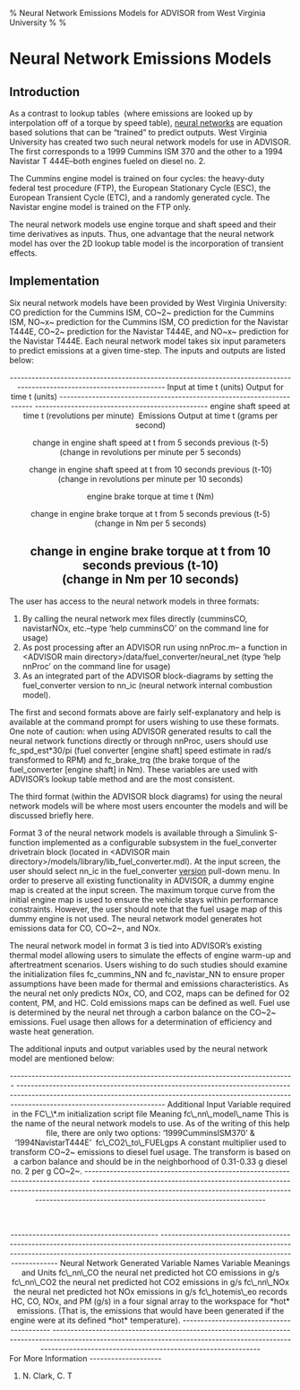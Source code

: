 % Neural Network Emissions Models for ADVISOR from West Virginia
  University
% 
% 

Neural Network Emissions Models
===============================

Introduction
------------

As a contrast to lookup tables  (where emissions are looked up by
interpolation off of a torque by speed table), [neural
networks](http://www.emsl.pnl.gov:2080/proj/neuron/neural/neural.homepage.html)
are equation based solutions that can be “trained” to predict outputs.
West Virginia University has created two such neural network models for
use in ADVISOR. The first corresponds to a 1999 Cummins ISM 370 and the
other to a 1994 Navistar T 444E–both engines fueled on diesel no. 2.

The Cummins engine model is trained on four cycles: the heavy-duty
federal test procedure (FTP), the European Stationary Cycle (ESC), the
European Transient Cycle (ETC), and a randomly generated cycle. The
Navistar engine model is trained on the FTP only.

The neural network models use engine torque and shaft speed and their
time derivatives as inputs. Thus, one advantage that the neural network
model has over the 2D lookup table model is the incorporation of
transient effects.

Implementation
--------------

Six neural network models have been provided by West Virginia
University: CO prediction for the Cummins ISM, CO~2~ prediction for the
Cummins ISM, NO~x~ prediction for the Cummins ISM, CO prediction for the
Navistar T444E, CO~2~ prediction for the Navistar T444E, and NO~x~
prediction for the Navistar T444E. Each neural network model takes six
input parameters to predict emissions at a given time-step. The inputs
and outputs are listed below:

<div align="center">
<center>
  -----------------------------------------------------------------------------------------------------------------------
  Input at time t (units)                                                Output for time t (units)
  ---------------------------------------------------------------------- ------------------------------------------------
  engine shaft speed at time t (revolutions per minute)                   Emissions Output at time t (grams per second)

  change in engine shaft speed at t from 5 seconds previous (t-5) \
  (change in revolutions per minute per 5 seconds)

  change in engine shaft speed at t from 10 seconds previous (t-10) \
  (change in revolutions per minute per 10 seconds)

  engine brake torque at time t (Nm)

  change in engine brake torque at t from 5 seconds previous (t-5) \
  (change in Nm per 5 seconds)

  change in engine brake torque at t from 10 seconds previous (t-10) \
  (change in Nm per 10 seconds)
  -----------------------------------------------------------------------------------------------------------------------

</center>
</div>
The user has access to the neural network models in three formats: 

1.  By calling the neural network mex files directly (cumminsCO,
    navistarNOx, etc.–type ‘help cumminsCO’ on the command line for
    usage)
2.  As post processing after an ADVISOR run using nnProc.m– a function
    in \<ADVISOR main directory\>/data/fuel\_converter/neural\_net (type
    ‘help nnProc’ on the command line for usage)
3.  As an integrated part of the ADVISOR block-diagrams by setting the
    fuel\_converter version to nn\_ic (neural network internal
    combustion model).

The first and second formats above are fairly self-explanatory and help
is available at the command prompt for users wishing to use these
formats. One note of caution: when using ADVISOR generated results to
call the neural network functions directly or through nnProc, users
should use fc\_spd\_est\*30/pi (fuel converter [engine shaft] speed
estimate in rad/s transformed to RPM) and fc\_brake\_trq (the brake
torque of the fuel\_converter [engine shaft] in Nm). These variables are
used with ADVISOR’s lookup table method and are the most consistent.

The third format (within the ADVISOR block diagrams) for using the
neural network models will be where most users encounter the models and
will be discussed briefly here.

Format 3 of the neural network models is available through a Simulink
S-function implemented as a configurable subsystem in the
fuel\_converter drivetrain block (located in \<ADVISOR main
directory\>/models/library/lib\_fuel\_converter.mdl). At the input
screen, the user should select nn\_ic in the fuel\_converter
[version](version_type_help.html) pull-down menu. In order to preserve
all existing functionality in ADVISOR, a dummy engine map is created at
the input screen. The maximum torque curve from the initial engine map
is used to ensure the vehicle stays within performance constraints.
However, the user should note that the fuel usage map of this dummy
engine is not used. The neural network model generates hot emissions
data for CO, CO~2~, and NOx.

The neural network model in format 3 is tied into ADVISOR’s existing
thermal model allowing users to simulate the effects of engine warm-up
and aftertreatment scenarios. Users wishing to do such studies should
examine the initialization files fc\_cummins\_NN and fc\_navistar\_NN to
ensure proper assumptions have been made for thermal and emissions
characteristics. As the neural net only predicts NOx, CO, and CO2, maps
can be defined for O2 content, PM, and HC. Cold emissions maps can be
defined as well. Fuel use is determined by the neural net through a
carbon balance on the CO~2~ emissions. Fuel usage then allows for a
determination of efficiency and waste heat generation. 

The additional inputs and output variables used by the neural network
model are mentioned below:

<div align="center">
<center>
  ------------------------------------------------------------------------------- -----------------------------------------------------------------------------------------------------------------------------------------------------------------------------------------------------
  Additional Input Variable required in the FC\_\*.m initialization script file   Meaning
  fc\_nn\_model\_name                                                             This is the name of the neural network models to use. As of the writing of this help file, there are only two options: ‘1999CumminsISM370’ & ‘1994NavistarT444E’
   fc\_CO2\_to\_FUELgps                                                           A constant multiplier used to transform CO~2~ emissions to diesel fuel usage. The transform is based on a carbon balance and should be in the neighborhood of 0.31-0.33 g diesel no. 2 per g CO~2~.
  ------------------------------------------------------------------------------- -----------------------------------------------------------------------------------------------------------------------------------------------------------------------------------------------------

<p>
 

</center>
</div>
<div align="center">
<center>
  ----------------------------------------- -------------------------------------------------------------------------------------------------------------------------------------------------------------------------------------------------------------
  Neural Network Generated Variable Names   Variable Meanings and Units
  fc\_nn\_CO                                the neural net predicted hot CO emissions in g/s
  fc\_nn\_CO2                               the neural net predicted hot CO2 emissions in g/s
  fc\_nn\_NOx                               the neural net predicted hot NOx emissions in g/s
  fc\_hotemis\_eo                           records HC, CO, NOx, and PM (g/s) in a four signal array to the workspace for *hot* emissions. (That is, the emissions that would have been generated if the engine were at its defined *hot* temperature).
  ----------------------------------------- -------------------------------------------------------------------------------------------------------------------------------------------------------------------------------------------------------------

</center>
</div>
For More Information
--------------------

<ol>
<li>
N. Clark, C. T

